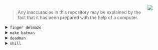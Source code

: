 <img align="right" width="50" src="https://github.githubassets.com/images/mona-loading-dimmed.gif"/>

> Any inaccuracies in this repository may be explained by the fact that it has been prepared with the help of a computer.

<details>
<summary><code>finger delmazo</code></summary>

<div class="highlight highlight-zsh">
<pre>
Login: delmazo        			Name: Federico del Mazo
Directory: /home/delmazo            	Shell: /usr/bin/zsh
On since Monday April 14 1997 on tty7 from :0

<br>

-- -- -- -- -- -- --    +---------------+     +------------------+     +---------------+    -- -- -- -- -- -- --
-- -- -- -- -- -- --    |  [FIUBA-Repos]  | --- |  [¿Ya Me Recibí?]  | --- |  [FIUBA-Gists]  |    -- -- -- -- -- -- --
-- -- -- -- -- -- --    +---------------+     +------------------+     +---------------+    -- -- -- -- -- -- --


-- -- -- -- -- -- --    +---------------+     +------------------+     +---------------+    -- -- -- -- -- -- --
-- -- -- -- -- -- --    |      [CV]       | --- |     [Portfolio]    | --- |     [Gists]     |    -- -- -- -- -- -- --
-- -- -- -- -- -- --    +---------------+     +------------------+     +---------------+    -- -- -- -- -- -- --


</pre>
</div>
</details>

<details>
<summary><code>make batman</code></summary>

<center>
<a href="http://fdelmazo.github.io/">
<img src="https://github.com/fdelmazo/fdelmazo/raw/master/batman.gif" />
</a>
</center>
</details>

<!--
https://dot-to-ascii.ggerganov.com/

digraph {
    rankdir = LR;
    
	"[CV]" -- "[Portfolio]" -- "[Gists]"
    
   
    "[FIUBA-Repos]" -- "[¿Ya Me Recibí?]" -- "[FIUBA-Gists]" 
}
-->

<details>
<summary><code>deadman</code></summary>
<br>

https://user-images.githubusercontent.com/25667102/143785814-e5190cf8-54e9-4dd8-bda6-50c5399fa00f.mp4

https://user-images.githubusercontent.com/25667102/143785816-2adb948d-d0bb-4491-b622-6839af9c6d86.mp4

https://user-images.githubusercontent.com/25667102/143785817-be653b3d-3ed6-4fc1-bcb6-8b710e52fcc7.mp4
	
</details>

<details>
<summary><code>shill</code></summary>
<br>

[![Invitame un café en cafecito.app](https://cdn.cafecito.app/imgs/buttons/button_3.svg)](https://cafecito.app/fdelmazo)
</details>

[FIUBA-Repos]: https://github.com/FdelMazo?tab=repositories&q=fiuba
[FIUBA-Gists]: https://gist.github.com/search?q=user%3Afdelmazo+%23fiuba
[Portfolio]: https://fede.dm/
[CV]: https://fede.dm/CV
[¿Ya Me Recibí?]: https://fede.dm/yamerecibi
[Gists]: https://gist.github.com/FdelMazo
